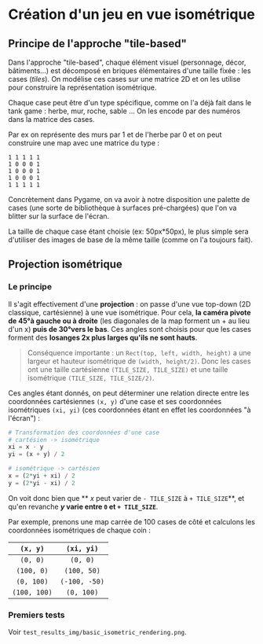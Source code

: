 # Création d'un jeu en vue isométrique

## Principe de l'approche "tile-based"

Dans l'approche "tile-based", chaque élément visuel (personnage, décor, bâtiments...) est décomposé en briques élémentaires d'une taille fixée : les cases (_tiles_). On modélise ces cases sur une matrice 2D et on les utilise pour construire la représentation isométrique.

Chaque case peut être d'un type spécifique, comme on l'a déjà fait dans le tank game : herbe, mur, roche, sable ... On les encode par des numéros dans la matrice des cases.

Par ex on représente des murs par 1 et de l'herbe par 0 et on peut construire une map avec une matrice du type :

```
1 1 1 1 1
1 0 0 0 1
1 0 0 0 1
1 0 0 0 1
1 1 1 1 1
```

Concrètement dans Pygame, on va avoir à notre disposition une palette de cases (une sorte de bibliothèque à surfaces pré-chargées) que l'on va blitter sur la surface de l'écran.

La taille de chaque case étant choisie (ex: 50px*50px), le plus simple sera d'utiliser des images de base de la même taille (comme on l'a toujours fait).

## Projection isométrique

### Le principe

Il s'agit effectivement d'une **projection** : on passe d'une vue top-down (2D classique, cartésienne) à une vue isométrique. Pour cela, **la caméra pivote de 45°à gauche ou à droite** (les diagonales de la map forment un + au lieu d'un x) **puis de 30°vers le bas**. Ces angles sont choisis pour que les cases forment des **losanges 2x plus larges qu'ils ne sont hauts**.

> Conséquence importante : un `Rect(top, left, width, height)` a une largeur et hauteur isométrique de `(width, height/2)`. Donc les cases ont une taille cartésienne `(TILE_SIZE, TILE_SIZE)` et une taille isométrique `(TILE_SIZE, TILE_SIZE/2)`.

Ces angles étant donnés, on peut déterminer une relation directe entre les coordonnées cartésiennes `(x, y)` d'une case et ses coordonnées isométriques `(xi, yi)` (ces coordonnées étant en effet les coordonnées "à l'écran") :

```python
# Transformation des coordonnées d'une case
# cartésien -> isométrique
xi = x - y
yi = (x + y) / 2

# isométrique -> cartésien
x = (2*yi + xi) / 2
y = (2*yi - xi) / 2
```

On voit donc bien que ** $x$ peut varier de `- TILE_SIZE` à `+ TILE_SIZE`**, et qu'en revanche **$y$ varie entre `0` et `+ TILE_SIZE`**.

Par exemple, prenons une map carrée de 100 cases de côté et calculons les coordonnées isométriques de chaque coin :


| `(x, y)` | `(xi, yi)` |
|:----------:|:----------:|
|`(0, 0)`| `(0, 0)`|
|`(100, 0)`|`(100, 50)`|
|`(0, 100)`|`(-100, -50)`|
|`(100, 100)`|`(0, 100)`|

### Premiers tests

Voir `test_results_img/basic_isometric_rendering.png`. 